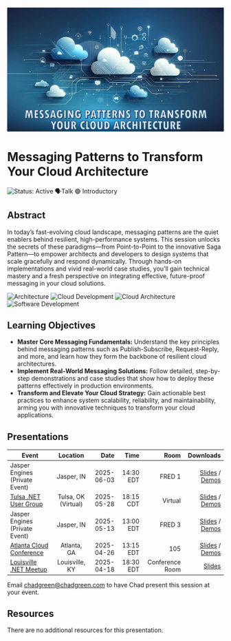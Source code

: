 ![Messaging Patterns to Transform Your Cloud Architecture](Thumbnail.jpg)

# Messaging Patterns to Transform Your Cloud Architecture

![Status: Active](https://img.shields.io/badge/Status-Active-brightgreen) 🗣️Talk 🟢 Introductory

## Abstract
In today’s fast-evolving cloud landscape, messaging patterns are the quiet enablers behind resilient, high-performance systems. This session unlocks the secrets of these paradigms—from Point-to-Point to the innovative Saga Pattern—to empower architects and developers to design systems that scale gracefully and respond dynamically. Through hands-on implementations and vivid real-world case studies, you’ll gain technical mastery and a fresh perspective on integrating effective, future-proof messaging in your cloud solutions.

![Architecture](https://img.shields.io/badge/Tag-Architecture-blue) ![Cloud Development](https://img.shields.io/badge/Tag-Cloud%20Development-blue) ![Cloud Architecture](https://img.shields.io/badge/Tag-Cloud%20Architecture-blue) ![Software Development](https://img.shields.io/badge/Tag-Software%20Development-blue)

## Learning Objectives
- **Master Core Messaging Fundamentals:** Understand the key principles behind messaging patterns such as Publish-Subscribe, Request-Reply, and more, and learn how they form the backbone of resilient cloud architectures.
- **Implement Real-World Messaging Solutions:** Follow detailed, step-by-step demonstrations and case studies that show how to deploy these patterns effectively in production environments.
- **Transform and Elevate Your Cloud Strategy:** Gain actionable best practices to enhance system scalability, reliability, and maintainability, arming you with innovative techniques to transform your cloud applications.

## Presentations

| Event | Location | Date | Time | Room | Downloads |
|-------|:--------:|-----:|-----:|-----:|----------:|
| Jasper Engines (Private Event) | Jasper, IN | 2025-06-03 | 14:30 EDT | FRED 1 | [Slides](EventMaterials/MessagingPatterns-Jasper-DEV01-02.pptx) / [Demos](Demos) |
| [Tulsa .NET User Group](https://www.meetup.com/tulsadevelopers-net/events/308068892) | Tulsa, OK (Virtual) | 2025-05-28 | 18:15 CDT | Virtual | [Slides](EventMaterials/MessagingPatterns-Tulsa.pptx) / [Demos](Demos) |
| Jasper Engines (Private Event) | Jasper, IN | 2025-05-13 | 13:00 EDT | FRED 3 | [Slides](EventMaterials/MessagingPatterns-Jassper-DEV03.pptx) / [Demos](Demos) |
| [Atlanta Cloud Conference](https://atlantacloudconference.com/) | Atlanta, GA | 2025-04-26 | 13:15 EDT | 105 | [Slides](EventMaterials/MessagingPatterns-AtlantaCloudConference2025.pptx) / [Demos](Demos) |
| [Louisville .NET Meetup](https://www.meetup.com/louisville-dotnet/events/307268301) | Louisville, KY | 2025-04-18 | 18:30 EDT | Conference Room | [Slides](EventMaterials/MessagingPatterns-LouDotNet2025.pptx) |

Email [chadgreen@chadgreen.com](mailto:chadgreen@chadgreen.com?subject=Presentation%20Request:%20Transform%20Your%20Cloud%20Architecture%20with%20These%20Messaging%20Patterns) to have Chad present this session at your event.

## Resources
There are no additional resources for this presentation.
